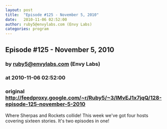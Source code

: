 ```yaml
---
layout: post
title:  "Episode #125 - November 5, 2010"
date:   2010-11-06 02:52:00
author: ruby5@envylabs.com (Envy Labs)
categories: program
---
```


## Episode #125 - November 5, 2010
### by ruby5@envylabs.com (Envy Labs)
### at 2010-11-06 02:52:00
### original <http://feedproxy.google.com/~r/Ruby5/~3/lMvEJ1x7jqQ/128-episode-125-november-5-2010>

Where Sherpas and Rockets collide!  This week we've got four hosts covering sixteen stories.  It's two episodes in one!